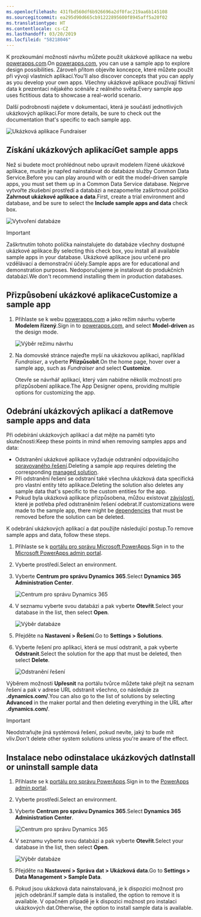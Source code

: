 ```yaml
---
ms.openlocfilehash: 431fbd560df6b926696a2df0fac219aa6b145108
ms.sourcegitcommit: ea295d90d665cb91222895600f8945aff5a20f02
ms.translationtype: HT
ms.contentlocale: cs-CZ
ms.lasthandoff: 03/20/2019
ms.locfileid: "58218046"
---
```

<span data-ttu-id="e84e5-101">K prozkoumání možností návrhu můžete použít ukázkové aplikace na webu [powerapps.com](https://powerapps.com).</span><span class="sxs-lookup"><span data-stu-id="e84e5-101">On [powerapps.com](https://powerapps.com), you can use a sample app to explore design possibilities.</span></span> <span data-ttu-id="e84e5-102">Zároveň přitom objevíte koncepce, které můžete použít při vývoji vlastních aplikací.</span><span class="sxs-lookup"><span data-stu-id="e84e5-102">You'll also discover concepts that you can apply as you develop your own apps.</span></span> <span data-ttu-id="e84e5-103">Všechny ukázkové aplikace používají fiktivní data k prezentaci nějakého scénáře z reálného světa.</span><span class="sxs-lookup"><span data-stu-id="e84e5-103">Every sample app uses fictitious data to showcase a real-world scenario.</span></span>

<span data-ttu-id="e84e5-104">Další podrobnosti najdete v dokumentaci, která je součástí jednotlivých ukázkových aplikací.</span><span class="sxs-lookup"><span data-stu-id="e84e5-104">For more details, be sure to check out the documentation that's specific to each sample app.</span></span>

![Ukázková aplikace Fundraiser](../media/fundraiser-app1.png)

## <a name="get-sample-apps"></a><span data-ttu-id="e84e5-106">Získání ukázkových aplikací</span><span class="sxs-lookup"><span data-stu-id="e84e5-106">Get sample apps</span></span>

<span data-ttu-id="e84e5-107">Než si budete moct prohlédnout nebo upravit modelem řízené ukázkové aplikace, musíte je napřed nainstalovat do databáze služby Common Data Service.</span><span class="sxs-lookup"><span data-stu-id="e84e5-107">Before you can play around with or edit the model-driven sample apps, you must set them up in a Common Data Service database.</span></span> <span data-ttu-id="e84e5-108">Nejprve vytvořte zkušební prostředí a databázi a nezapomeňte zaškrtnout políčko **Zahrnout ukázkové aplikace a data**.</span><span class="sxs-lookup"><span data-stu-id="e84e5-108">First, create a trial environment and database, and be sure to select the **Include sample apps and data** check box.</span></span>

![Vytvoření databáze](../media/create-database2.png)

> [!IMPORTANT]
> <span data-ttu-id="e84e5-110">Zaškrtnutím tohoto políčka nainstalujete do databáze všechny dostupné ukázkové aplikace.</span><span class="sxs-lookup"><span data-stu-id="e84e5-110">By selecting this check box, you install all available sample apps in your database.</span></span> <span data-ttu-id="e84e5-111">Ukázkové aplikace jsou určené pro vzdělávací a demonstrační účely.</span><span class="sxs-lookup"><span data-stu-id="e84e5-111">Sample apps are for educational and demonstration purposes.</span></span> <span data-ttu-id="e84e5-112">Nedoporučujeme je instalovat do produkčních databází.</span><span class="sxs-lookup"><span data-stu-id="e84e5-112">We don't recommend installing them in production databases.</span></span>

## <a name="customize-a-sample-app"></a><span data-ttu-id="e84e5-113">Přizpůsobení ukázkové aplikace</span><span class="sxs-lookup"><span data-stu-id="e84e5-113">Customize a sample app</span></span>

1. <span data-ttu-id="e84e5-114">Přihlaste se k webu [powerapps.com](https://powerapps.com) a jako režim návrhu vyberte **Modelem řízený**.</span><span class="sxs-lookup"><span data-stu-id="e84e5-114">Sign in to [powerapps.com](https://powerapps.com), and select **Model-driven** as the design mode.</span></span>

    ![Výběr režimu návrhu](../media/choose-design-mode.png)

2. <span data-ttu-id="e84e5-116">Na domovské stránce najeďte myší na ukázkovou aplikaci, například *Fundraiser*, a vyberte **Přizpůsobit**.</span><span class="sxs-lookup"><span data-stu-id="e84e5-116">On the home page, hover over a sample app, such as *Fundraiser* and select **Customize**.</span></span>

    <span data-ttu-id="e84e5-117">Otevře se návrhář aplikací, který vám nabídne několik možností pro přizpůsobení aplikace.</span><span class="sxs-lookup"><span data-stu-id="e84e5-117">The App Designer opens, providing multiple options for customizing the app.</span></span>


## <a name="remove-sample-apps-and-data"></a><span data-ttu-id="e84e5-118">Odebrání ukázkových aplikací a dat</span><span class="sxs-lookup"><span data-stu-id="e84e5-118">Remove sample apps and data</span></span> 
<span data-ttu-id="e84e5-119">Při odebírání ukázkových aplikací a dat mějte na paměti tyto skutečnosti:</span><span class="sxs-lookup"><span data-stu-id="e84e5-119">Keep these points in mind when removing samples apps and data:</span></span>

- <span data-ttu-id="e84e5-120">Odstranění ukázkové aplikace vyžaduje odstranění odpovídajícího [spravovaného řešení](https://docs.microsoft.com/dynamics365/customer-engagement/developer/uninstall-delete-solution).</span><span class="sxs-lookup"><span data-stu-id="e84e5-120">Deleting a sample app requires deleting the corresponding [managed solution](https://docs.microsoft.com/dynamics365/customer-engagement/developer/uninstall-delete-solution).</span></span>
- <span data-ttu-id="e84e5-121">Při odstranění řešení se odstraní také všechna ukázková data specifická pro vlastní entity této aplikace.</span><span class="sxs-lookup"><span data-stu-id="e84e5-121">Deleting the solution also deletes any sample data that's specific to the custom entities for the app.</span></span>
- <span data-ttu-id="e84e5-122">Pokud byla ukázková aplikace přizpůsobena, můžou existovat [závislosti](https://docs.microsoft.com/dynamics365/customer-engagement/developer/dependency-tracking-solution-components), které je potřeba před odstraněním řešení odebrat.</span><span class="sxs-lookup"><span data-stu-id="e84e5-122">If customizations were made to the sample app, there might be [dependencies](https://docs.microsoft.com/dynamics365/customer-engagement/developer/dependency-tracking-solution-components) that must be removed before the solution can be deleted.</span></span>

<span data-ttu-id="e84e5-123">K odebrání ukázkových aplikací a dat použijte následující postup.</span><span class="sxs-lookup"><span data-stu-id="e84e5-123">To remove sample apps and data, follow these steps.</span></span>

1. <span data-ttu-id="e84e5-124">Přihlaste se k [portálu pro správu Microsoft PowerApps](https://admin.powerapps.com).</span><span class="sxs-lookup"><span data-stu-id="e84e5-124">Sign in to the [Microsoft PowerApps admin portal](https://admin.powerapps.com).</span></span>
2. <span data-ttu-id="e84e5-125">Vyberte prostředí.</span><span class="sxs-lookup"><span data-stu-id="e84e5-125">Select an environment.</span></span>
3. <span data-ttu-id="e84e5-126">Vyberte **Centrum pro správu Dynamics 365**.</span><span class="sxs-lookup"><span data-stu-id="e84e5-126">Select **Dynamics 365 Administration Center**.</span></span>

    ![Centrum pro správu Dynamics 365](../media/admin-center.png)

4. <span data-ttu-id="e84e5-128">V seznamu vyberte svou databázi a pak vyberte **Otevřít**.</span><span class="sxs-lookup"><span data-stu-id="e84e5-128">Select your database in the list, then select **Open**.</span></span>

    ![Výběr databáze](../media/select-database.png)

5. <span data-ttu-id="e84e5-130">Přejděte na **Nastavení \> Řešení**.</span><span class="sxs-lookup"><span data-stu-id="e84e5-130">Go to **Settings \> Solutions**.</span></span>
6. <span data-ttu-id="e84e5-131">Vyberte řešení pro aplikaci, která se musí odstranit, a pak vyberte **Odstranit**.</span><span class="sxs-lookup"><span data-stu-id="e84e5-131">Select the solution for the app that must be deleted, then select **Delete**.</span></span>

    ![Odstranění řešení](../media/delete-solution.png)

<span data-ttu-id="e84e5-133">Výběrem možnosti **Upřesnit** na portálu tvůrce můžete také přejít na seznam řešení a pak v adrese URL odstranit všechno, co následuje za **.dynamics.com/**.</span><span class="sxs-lookup"><span data-stu-id="e84e5-133">You can also go to the list of solutions by selecting **Advanced** in the maker portal and then deleting everything in the URL after **.dynamics.com/**.</span></span>

> [!IMPORTANT]
> <span data-ttu-id="e84e5-134">Neodstraňujte jiná systémová řešení, pokud nevíte, jaký to bude mít vliv.</span><span class="sxs-lookup"><span data-stu-id="e84e5-134">Don't delete other system solutions unless you're aware of the effect.</span></span>

## <a name="install-or-uninstall-sample-data"></a><span data-ttu-id="e84e5-135">Instalace nebo odinstalace ukázkových dat</span><span class="sxs-lookup"><span data-stu-id="e84e5-135">Install or uninstall sample data</span></span>
1. <span data-ttu-id="e84e5-136">Přihlaste se k [portálu pro správu PowerApps](https://admin.powerapps.com).</span><span class="sxs-lookup"><span data-stu-id="e84e5-136">Sign in to the [PowerApps admin portal](https://admin.powerapps.com).</span></span>
1. <span data-ttu-id="e84e5-137">Vyberte prostředí.</span><span class="sxs-lookup"><span data-stu-id="e84e5-137">Select an environment.</span></span>
1. <span data-ttu-id="e84e5-138">Vyberte **Centrum pro správu Dynamics 365**.</span><span class="sxs-lookup"><span data-stu-id="e84e5-138">Select **Dynamics 365 Administration Center**.</span></span>

    ![Centrum pro správu Dynamics 365](../media/admin-center.png)

1. <span data-ttu-id="e84e5-140">V seznamu vyberte svou databázi a pak vyberte **Otevřít**.</span><span class="sxs-lookup"><span data-stu-id="e84e5-140">Select your database in the list, then select **Open**.</span></span>

    ![Výběr databáze](../media/select-database.png)

1. <span data-ttu-id="e84e5-142">Přejděte na **Nastavení \> Správa dat \> Ukázková data**.</span><span class="sxs-lookup"><span data-stu-id="e84e5-142">Go to **Settings \> Data Management \> Sample Data**.</span></span>
1. <span data-ttu-id="e84e5-143">Pokud jsou ukázková data nainstalovaná, je k dispozici možnost pro jejich odebrání.</span><span class="sxs-lookup"><span data-stu-id="e84e5-143">If sample data is installed, the option to remove it is available.</span></span> <span data-ttu-id="e84e5-144">V opačném případě je k dispozici možnost pro instalaci ukázkových dat.</span><span class="sxs-lookup"><span data-stu-id="e84e5-144">Otherwise, the option to install sample data is available.</span></span>

